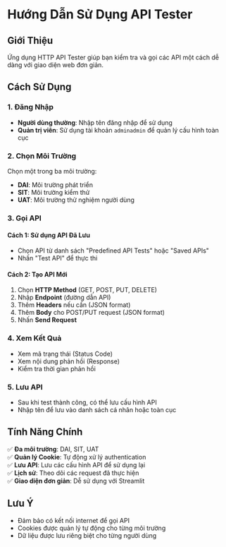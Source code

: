 # Hướng Dẫn Sử Dụng API Tester

## Giới Thiệu

Ứng dụng HTTP API Tester giúp bạn kiểm tra và gọi các API một cách dễ dàng với giao diện web đơn giản.

## Cách Sử Dụng

### 1. Đăng Nhập

- **Người dùng thường**: Nhập tên đăng nhập để sử dụng
- **Quản trị viên**: Sử dụng tài khoản `adminadmin` để quản lý cấu hình toàn cục

### 2. Chọn Môi Trường

Chọn một trong ba môi trường:

- **DAI**: Môi trường phát triển
- **SIT**: Môi trường kiểm thử
- **UAT**: Môi trường thử nghiệm người dùng

### 3. Gọi API

#### Cách 1: Sử dụng API Đã Lưu

- Chọn API từ danh sách "Predefined API Tests" hoặc "Saved APIs"
- Nhấn "Test API" để thực thi

#### Cách 2: Tạo API Mới

1. Chọn **HTTP Method** (GET, POST, PUT, DELETE)
2. Nhập **Endpoint** (đường dẫn API)
3. Thêm **Headers** nếu cần (JSON format)
4. Thêm **Body** cho POST/PUT request (JSON format)
5. Nhấn **Send Request**

### 4. Xem Kết Quả

- Xem mã trạng thái (Status Code)
- Xem nội dung phản hồi (Response)
- Kiểm tra thời gian phản hồi

### 5. Lưu API

- Sau khi test thành công, có thể lưu cấu hình API
- Nhập tên để lưu vào danh sách cá nhân hoặc toàn cục

## Tính Năng Chính

✅ **Đa môi trường**: DAI, SIT, UAT  
✅ **Quản lý Cookie**: Tự động xử lý authentication  
✅ **Lưu API**: Lưu các cấu hình API để sử dụng lại  
✅ **Lịch sử**: Theo dõi các request đã thực hiện  
✅ **Giao diện đơn giản**: Dễ sử dụng với Streamlit

## Lưu Ý

- Đảm bảo có kết nối internet để gọi API
- Cookies được quản lý tự động cho từng môi trường
- Dữ liệu được lưu riêng biệt cho từng người dùng
